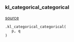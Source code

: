 #


### kl_categorical_categorical
[source](https://github.com/RLE-Foundation/Hsuanwu\blob\main\hsuanwu/xplore/distribution/kl.py\#L8)
```python
.kl_categorical_categorical(
   p, q
)
```

